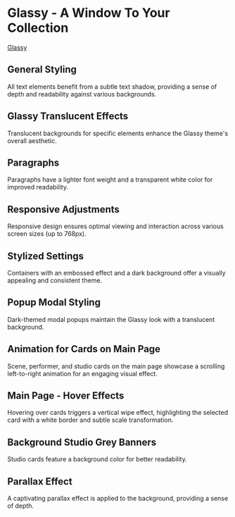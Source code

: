 # Glassy - A Window To Your Collection

[Glassy](serechops-stash/.github/assets/Glassy.webp)

## General Styling
All text elements benefit from a subtle text shadow, providing a sense of depth and readability against various backgrounds.

## Glassy Translucent Effects
Translucent backgrounds for specific elements enhance the Glassy theme's overall aesthetic.

## Paragraphs
Paragraphs have a lighter font weight and a transparent white color for improved readability.

## Responsive Adjustments
Responsive design ensures optimal viewing and interaction across various screen sizes (up to 768px).

## Stylized Settings
Containers with an embossed effect and a dark background offer a visually appealing and consistent theme.

## Popup Modal Styling
Dark-themed modal popups maintain the Glassy look with a translucent background.

## Animation for Cards on Main Page
Scene, performer, and studio cards on the main page showcase a scrolling left-to-right animation for an engaging visual effect.

## Main Page - Hover Effects
Hovering over cards triggers a vertical wipe effect, highlighting the selected card with a white border and subtle scale transformation.

## Background Studio Grey Banners
Studio cards feature a background color for better readability.

## Parallax Effect
A captivating parallax effect is applied to the background, providing a sense of depth.
